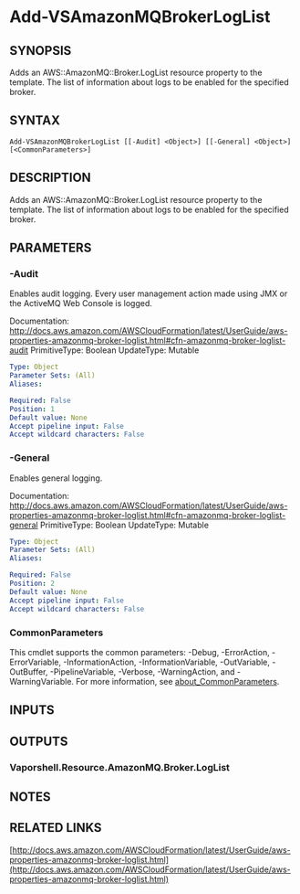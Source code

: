 # Add-VSAmazonMQBrokerLogList

## SYNOPSIS
Adds an AWS::AmazonMQ::Broker.LogList resource property to the template.
The list of information about logs to be enabled for the specified broker.

## SYNTAX

```
Add-VSAmazonMQBrokerLogList [[-Audit] <Object>] [[-General] <Object>] [<CommonParameters>]
```

## DESCRIPTION
Adds an AWS::AmazonMQ::Broker.LogList resource property to the template.
The list of information about logs to be enabled for the specified broker.

## PARAMETERS

### -Audit
Enables audit logging.
Every user management action made using JMX or the ActiveMQ Web Console is logged.

Documentation: http://docs.aws.amazon.com/AWSCloudFormation/latest/UserGuide/aws-properties-amazonmq-broker-loglist.html#cfn-amazonmq-broker-loglist-audit
PrimitiveType: Boolean
UpdateType: Mutable

```yaml
Type: Object
Parameter Sets: (All)
Aliases:

Required: False
Position: 1
Default value: None
Accept pipeline input: False
Accept wildcard characters: False
```

### -General
Enables general logging.

Documentation: http://docs.aws.amazon.com/AWSCloudFormation/latest/UserGuide/aws-properties-amazonmq-broker-loglist.html#cfn-amazonmq-broker-loglist-general
PrimitiveType: Boolean
UpdateType: Mutable

```yaml
Type: Object
Parameter Sets: (All)
Aliases:

Required: False
Position: 2
Default value: None
Accept pipeline input: False
Accept wildcard characters: False
```

### CommonParameters
This cmdlet supports the common parameters: -Debug, -ErrorAction, -ErrorVariable, -InformationAction, -InformationVariable, -OutVariable, -OutBuffer, -PipelineVariable, -Verbose, -WarningAction, and -WarningVariable. For more information, see [about_CommonParameters](http://go.microsoft.com/fwlink/?LinkID=113216).

## INPUTS

## OUTPUTS

### Vaporshell.Resource.AmazonMQ.Broker.LogList
## NOTES

## RELATED LINKS

[http://docs.aws.amazon.com/AWSCloudFormation/latest/UserGuide/aws-properties-amazonmq-broker-loglist.html](http://docs.aws.amazon.com/AWSCloudFormation/latest/UserGuide/aws-properties-amazonmq-broker-loglist.html)

